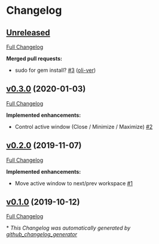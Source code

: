 # Changelog

## [Unreleased](https://github.com/iberianpig/fusuma-plugin-wmctrl/tree/HEAD)

[Full Changelog](https://github.com/iberianpig/fusuma-plugin-wmctrl/compare/v0.3.0...HEAD)

**Merged pull requests:**

- sudo for gem install? [\#3](https://github.com/iberianpig/fusuma-plugin-wmctrl/pull/3) ([oli-ver](https://github.com/oli-ver))

## [v0.3.0](https://github.com/iberianpig/fusuma-plugin-wmctrl/tree/v0.3.0) (2020-01-03)

[Full Changelog](https://github.com/iberianpig/fusuma-plugin-wmctrl/compare/v0.2.0...v0.3.0)

**Implemented enhancements:**

- Control active window \(Close / Minimize / Maximize\) [\#2](https://github.com/iberianpig/fusuma-plugin-wmctrl/issues/2)

## [v0.2.0](https://github.com/iberianpig/fusuma-plugin-wmctrl/tree/v0.2.0) (2019-11-07)

[Full Changelog](https://github.com/iberianpig/fusuma-plugin-wmctrl/compare/v0.1.0...v0.2.0)

**Implemented enhancements:**

- Move active window to next/prev workspace [\#1](https://github.com/iberianpig/fusuma-plugin-wmctrl/issues/1)

## [v0.1.0](https://github.com/iberianpig/fusuma-plugin-wmctrl/tree/v0.1.0) (2019-10-12)

[Full Changelog](https://github.com/iberianpig/fusuma-plugin-wmctrl/compare/7e20b0138aaa335e4b9008ee9af680e8dad188aa...v0.1.0)



\* *This Changelog was automatically generated by [github_changelog_generator](https://github.com/github-changelog-generator/github-changelog-generator)*
